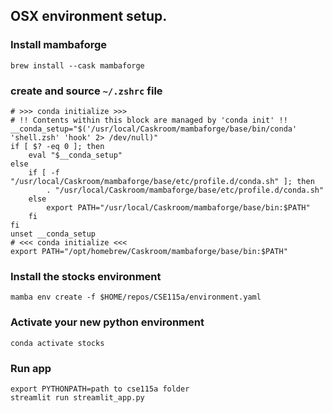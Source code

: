## OSX environment setup.
### Install mambaforge
```shell
brew install --cask mambaforge
```
### create and source `~/.zshrc` file
```
# >>> conda initialize >>>
# !! Contents within this block are managed by 'conda init' !!
__conda_setup="$('/usr/local/Caskroom/mambaforge/base/bin/conda' 'shell.zsh' 'hook' 2> /dev/null)"
if [ $? -eq 0 ]; then
    eval "$__conda_setup"
else
    if [ -f "/usr/local/Caskroom/mambaforge/base/etc/profile.d/conda.sh" ]; then
        . "/usr/local/Caskroom/mambaforge/base/etc/profile.d/conda.sh"
    else
        export PATH="/usr/local/Caskroom/mambaforge/base/bin:$PATH"
    fi
fi
unset __conda_setup
# <<< conda initialize <<<
export PATH="/opt/homebrew/Caskroom/mambaforge/base/bin:$PATH"
```
### Install the stocks environment
```shell
mamba env create -f $HOME/repos/CSE115a/environment.yaml
```
### Activate your new python environment
```shell
conda activate stocks
```
### Run app
```shell
export PYTHONPATH=path to cse115a folder
streamlit run streamlit_app.py
```
